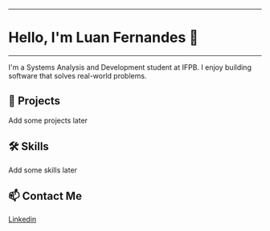 
---
# Hello, I'm Luan Fernandes 👋
---

I'm a Systems Analysis and Development student at IFPB. I enjoy building software that solves real-world problems.


## 🚀 Projects

Add some projects later

## 🛠️ Skills

Add some skills later

## 📫 Contact Me

[Linkedin](https://www.linkedin.com/in/luan-fernandes-dev/)
